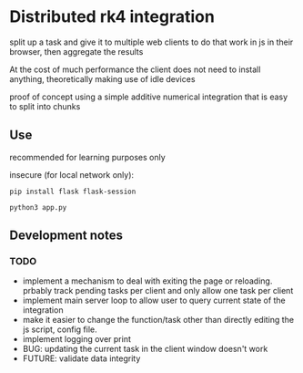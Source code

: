 # Distributed rk4 integration

split up a task and give it to multiple web clients to do that work in js in their browser, then aggregate the results

At the cost of much performance the client does not need to install anything, theoretically making use of idle devices

proof of concept using a simple additive numerical integration that is easy to split into chunks

## Use

recommended for learning purposes only

insecure (for local network only):

    pip install flask flask-session

    python3 app.py

## Development notes

### TODO

- implement a mechanism to deal with exiting the page or reloading. prbably track pending tasks per client and only allow one task per client
- implement main server loop to allow user to query current state of the integration
- make it easier to change the function/task other than directly editing the js script, config file.
- implement logging over print
- BUG: updating the current task in the client window doesn't work
- FUTURE: validate data integrity
